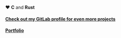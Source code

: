 ❤️ **C** and **Rust**

#### [Check out my GitLab profile for even more projects](https://gitlab.com/AidoP1)
#### [Portfolio](https://aidop.github.io)

